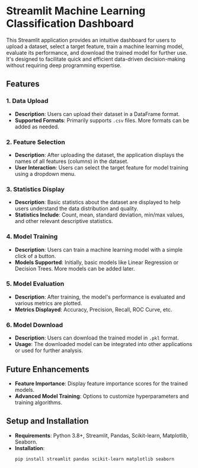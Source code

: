  # Streamlit Machine Learning Classification Dashboard

This Streamlit application provides an intuitive dashboard for users to upload a dataset, select a target feature, train a machine learning model, evaluate its performance, and download the trained model for further use. It's designed to facilitate quick and efficient data-driven decision-making without requiring deep programming expertise.

## Features

### 1. Data Upload
- **Description**: Users can upload their dataset in a DataFrame format.
- **Supported Formats**: Primarily supports `.csv` files. More formats can be added as needed.

### 2. Feature Selection
- **Description**: After uploading the dataset, the application displays the names of all features (columns) in the dataset.
- **User Interaction**: Users can select the target feature for model training using a dropdown menu.

### 3. Statistics Display
- **Description**: Basic statistics about the dataset are displayed to help users understand the data distribution and quality.
- **Statistics Include**: Count, mean, standard deviation, min/max values, and other relevant descriptive statistics.

### 4. Model Training
- **Description**: Users can train a machine learning model with a simple click of a button.
- **Models Supported**: Initially, basic models like Linear Regression or Decision Trees. More models can be added later.

### 5. Model Evaluation
- **Description**: After training, the model's performance is evaluated and various metrics are plotted.
- **Metrics Displayed**: Accuracy, Precision, Recall, ROC Curve, etc.

### 6. Model Download
- **Description**: Users can download the trained model in `.pkl` format.
- **Usage**: The downloaded model can be integrated into other applications or used for further analysis.

## Future Enhancements
- **Feature Importance**: Display feature importance scores for the trained models.
- **Advanced Model Training**: Options to customize hyperparameters and training algorithms.

## Setup and Installation
- **Requirements**: Python 3.8+, Streamlit, Pandas, Scikit-learn, Matplotlib, Seaborn.
- **Installation**:
  ```bash
  pip install streamlit pandas scikit-learn matplotlib seaborn
